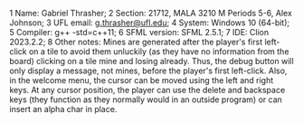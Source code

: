 1 Name: Gabriel Thrasher;
2 Section: 21712, MALA 3210 M Periods 5-6, Alex Johnson;
3 UFL email: g.thrasher@ufl.edu;
4 System: Windows 10 (64-bit);
5 Compiler: g++ -std=c++11;
6 SFML version: SFML 2.5.1;
7 IDE: Clion 2023.2.2;
8 Other notes: Mines are generated after the player's first left-click
               on a tile to avoid them unluckily (as they have no information 
               from the board) clicking on a tile mine and losing already. 
               Thus, the debug button will only display a message, not mines,
               before the player's first left-click. Also, in the welcome
               menu, the cursor can be moved using the left and right
               keys. At any cursor position, the player can use the delete
               and backspace keys (they function as they normally would in
               an outside program) or can insert an alpha char in place.